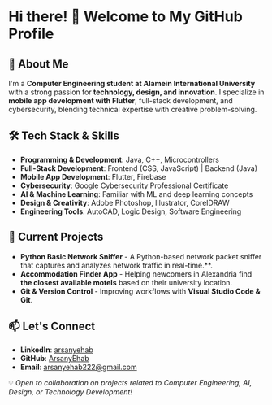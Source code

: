 # Hi there! 👋 Welcome to My GitHub Profile

## 🚀 About Me
I'm a **Computer Engineering student at Alamein International University** with a strong passion for **technology, design, and innovation**. I specialize in **mobile app development with Flutter**, full-stack development, and cybersecurity, blending technical expertise with creative problem-solving.

## 🛠️ Tech Stack & Skills
- **Programming & Development**: Java, C++, Microcontrollers
- **Full-Stack Development**: Frontend (CSS, JavaScript) | Backend (Java)
- **Mobile App Development**: Flutter, Firebase
- **Cybersecurity**: Google Cybersecurity Professional Certificate
- **AI & Machine Learning**: Familiar with ML and deep learning concepts
- **Design & Creativity**: Adobe Photoshop, Illustrator, CorelDRAW
- **Engineering Tools**: AutoCAD, Logic Design, Software Engineering

## 📌 Current Projects
- **Python Basic Network Sniffer** - A Python-based network packet sniffer that captures and analyzes network traffic in real-time.**.
- **Accommodation Finder App** - Helping newcomers in Alexandria find **the closest available motels** based on their university location.
- **Git & Version Control** - Improving workflows with **Visual Studio Code & Git**.

## 📫 Let's Connect
- **LinkedIn**: [arsanyehab](https://www.linkedin.com/in/arsanyehab)  
- **GitHub**: [ArsanyEhab](https://github.com/ArsanyEhab)   
- **Email**: arsanyehab222@gmail.com

💡 *Open to collaboration on projects related to Computer Engineering, AI, Design, or Technology Development!*
